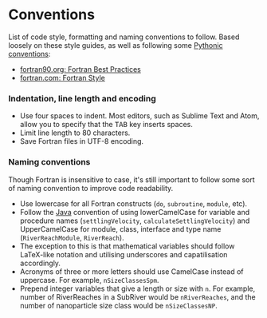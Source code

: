 # Conventions

List of code style, formatting and naming conventions to follow. Based loosely on these style guides, as well as following some [Pythonic conventions](https://www.python.org/dev/peps/pep-0008/):
- [fortran90.org: Fortran Best Practices](http://www.fortran90.org/src/best-practices.html)
- [fortran.com: Fortran Style](http://www.fortran.com/Fortran_Style.pdf)

### Indentation, line length and encoding
- Use four spaces to indent. Most editors, such as Sublime Text and Atom, allow you to specify that the <kbd>TAB</kbd> key inserts spaces.
- Limit line length to 80 characters.
- Save Fortran files in UTF-8 encoding.

### Naming conventions
Though Fortran is insensitive to case, it's still important to follow some sort of naming convention to improve code readability.
- Use lowercase for all Fortran constructs (`do`, `subroutine`, `module`, etc).
- Follow the [Java](https://en.wikipedia.org/wiki/Naming_convention_(programming)#Java) convention of using lowerCamelCase for variable and procedure names (`settlingVelocity`, `calculateSettlingVelocity`) and UpperCamelCase for module, class, interface and type name (`RiverReachModule`, `RiverReach`).
- The exception to this is that mathematical variables should follow LaTeX-like notation and utilising underscores and capatilisation accordingly.
- Acronyms of three or more letters should use CamelCase instead of uppercase. For example, `nSizeClassesSpm`.
- Prepend integer variables that give a length or size with `n`. For example, number of RiverReaches in a SubRiver would be `nRiverReaches`, and the number of nanoparticle size class would be `nSizeClassesNP`.